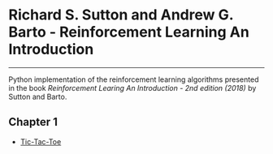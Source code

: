 # Richard S. Sutton and Andrew G. Barto - Reinforcement Learning An Introduction 
---
Python implementation of the reinforcement learning algorithms presented in the book *Reinforcement Learing An Introduction - 2nd edition (2018)* by Sutton and Barto.

## Chapter 1
- [Tic-Tac-Toe](https://medium.com/@zhangyue9306/reinforcement-learning-implement-tictactoe-189582bea542)
